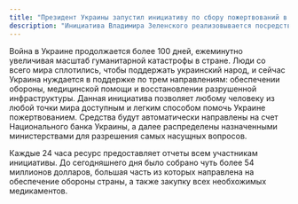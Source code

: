 ```yaml
---
title: "Президент Украины запустил инициативу по сбору пожертвований в поддержку Украины"
description: "Инициатива Владимира Зеленского реализовывается посредством платформы UNITED24"
---
```


Война в Украине продолжается более 100 дней, ежеминутно увеличивая масштаб гуманитарной катастрофы в стране. Люди со всего мира сплотились, чтобы поддержать украинский народ, и сейчас Украина нуждается в поддержке по трем направлениям: обеспечении обороны, медицинской помощи и восстановлении разрушенной инфраструктуры. Данная инициатива позволяет любому человеку из любой точки мира доступным и легким способом помочь Украине пожертвованием. Средства будут автоматически направлены на счет Национального банка Украины, а далее распределены назначенными министерствами для разрешения самых насущных вопросов.

Каждые 24 часа ресурс предоставляет отчеты всем участникам инициативы. До сегодняшнего дня было собрано чуть более 54 миллионов долларов, большая часть из которых направлена на обеспечение обороны страны, а также закупку всех необхожимых медикаментов.
